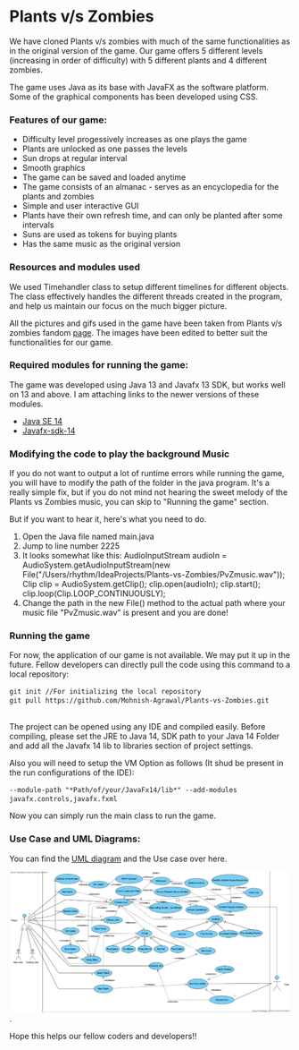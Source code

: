 # Plants v/s Zombies

We have cloned Plants v/s zombies with much of the same functionalities as in the original version of the game. Our game offers 5 different levels (increasing in order of difficulty) with 5 different plants and 4 different zombies.

The game uses Java as its base with JavaFX as the software platform. Some of the graphical components has been developed using CSS.

### Features of our game:
* Difficulty level progessively increases as one plays the game 
* Plants are unlocked as one passes the levels
* Sun drops at regular interval
* Smooth graphics
* The game can be saved and loaded anytime
* The game consists of an almanac - serves as an encyclopedia for the plants and zombies
* Simple and user interactive GUI
* Plants have their own refresh time, and can only be planted after some intervals
* Suns are used as tokens for buying plants
* Has the same music as the original version

### Resources and modules used
We used Timehandler class to setup different timelines for different objects. The class effectively handles the different threads created in the program, and help us maintain our focus on the much bigger picture.

All the pictures and gifs used in the game have been taken from Plants v/s zombies fandom [page](https://plantsvszombies.fandom.com/wiki/Main_Page). The images have been edited to better suit the functionalities for our game. 

### Required modules for running the game:
The game was developed using Java 13 and Javafx 13 SDK, but works well on 13 and above. I am attaching links to the newer versions of these modules.
* [Java SE 14](https://www.oracle.com/java/technologies/javase/jdk14-archive-downloads.html)
* [Javafx-sdk-14](https://gluonhq.com/products/javafx/)

### Modifying the code to play the background Music
If you do not want to output a lot of runtime errors while running the game, you will have to modify the path of the folder in the java program. It's a really simple fix, but if you do not mind not hearing the sweet melody of the Plants vs Zombies music, you can skip to "Running the game" section.

But if you want to hear it, here's what you need to do.
1. Open the Java file named main.java
2. Jump to line number 2225
3. It looks somewhat like this: 
			AudioInputStream audioIn = AudioSystem.getAudioInputStream(new File("/Users/rhythm/IdeaProjects/Plants-vs-Zombies/PvZmusic.wav"));
			Clip clip = AudioSystem.getClip();
			clip.open(audioIn);
			clip.start();
			clip.loop(Clip.LOOP_CONTINUOUSLY);
4. Change the path in the new File() method to the actual path where your music file "PvZmusic.wav" is present and you are done!

### Running the game
For now, the application of our game is not available. We may put it up in the future. Fellow developers can directly pull the code using this command to a local repository:
<br>

	git init //For initializing the local repository
	git pull https://github.com/Mohnish-Agrawal/Plants-vs-Zombies.git	
<br>The project can be opened using any IDE and compiled easily. Before compiling, please set the JRE to Java 14, SDK path to your Java 14 Folder and add all the Javafx 14 lib to libraries section of project settings.

Also you will need to setup the VM Option as follows (It shud be present in the run configurations of the IDE):

	--module-path "*Path/of/your/JavaFx14/lib*" --add-modules javafx.controls,javafx.fxml
	
Now you can simply run the main class to run the game.  

### Use Case and UML Diagrams:
You can find the  [UML diagram](https://github.com/Mohnish-Agrawal/Plants-vs-Zombies/blob/master/Plants%20vs%20Zombies%20UML%20Class%20Diagram.pdf) and the Use case over here.  

![use case](https://github.com/Mohnish-Agrawal/Plants-vs-Zombies/blob/master/Use%20case.png?raw=true).

Hope this helps our fellow coders and developers!!


